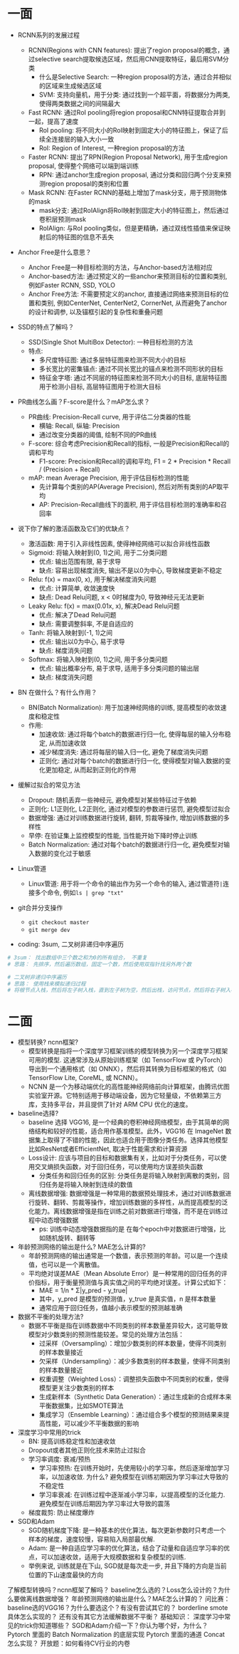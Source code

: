 # 一面
- RCNN系列的发展过程
  - RCNN(Regions with CNN features): 提出了region proposal的概念，通过selective search提取候选区域，然后用CNN提取特征，最后用SVM分类
    - 什么是Selective Search: 一种region proposal的方法，通过合并相似的区域来生成候选区域
    - SVM: 支持向量机，用于分类: 通过找到一个超平面，将数据分为两类, 使得两类数据之间的间隔最大
  - Fast RCNN: 通过RoI pooling将region proposal和CNN特征提取合并到一起，提高了速度
    - RoI pooling: 将不同大小的RoI映射到固定大小的特征图上，保证了后续全连接层的输入大小一致
    - RoI: Region of Interest, 一种region proposal的方法
  - Faster RCNN: 提出了RPN(Region Proposal Network), 用于生成region proposal, 使得整个网络可以端到端训练
    - RPN: 通过anchor生成region proposal, 通过分类和回归两个分支来预测region proposal的类别和位置
  - Mask RCNN: 在Faster RCNN的基础上增加了mask分支，用于预测物体的mask
    - mask分支: 通过RoIAlign将RoI映射到固定大小的特征图上，然后通过卷积层预测mask
    - RoIAlign: 与RoI pooling类似，但是更精确，通过双线性插值来保证映射后的特征图的信息不丢失

- Anchor Free是什么意思？
  - Anchor Free是一种目标检测的方法，与Anchor-based方法相对应
  - Anchor-based方法: 通过预定义的一些anchor来预测目标的位置和类别, 例如Faster RCNN, SSD, YOLO
  - Anchor Free方法: 不需要预定义的anchor, 直接通过网络来预测目标的位置和类别, 例如CenterNet, CenterNet2, CornerNet, 从而避免了anchor的设计和调参, 以及锚框引起的复杂性和重叠问题
- SSD的特点了解吗？
  - SSD(Single Shot MultiBox Detector): 一种目标检测的方法
  - 特点:
    - 多尺度特征图: 通过多层特征图来检测不同大小的目标
    - 多长宽比的密集锚点: 通过不同长宽比的锚点来检测不同形状的目标
    - 特征金字塔: 通过不同层的特征图来检测不同大小的目标, 底层特征图用于检测小目标, 高层特征图用于检测大目标
- PR曲线怎么画？F-score是什么？mAP怎么求？
  - PR曲线: Precision-Recall curve, 用于评估二分类器的性能
    - 横轴: Recall, 纵轴: Precision
    - 通过改变分类器的阈值, 绘制不同的PR曲线
  - F-score: 综合考虑Precision和Recall的指标, 一般是Precision和Recall的调和平均
    - F1-score: Precision和Recall的调和平均, F1 = 2 * Precision * Recall / (Precision + Recall)
  - mAP: mean Average Precision, 用于评估目标检测的性能
    - 先计算每个类别的AP(Average Precision), 然后对所有类别的AP取平均
    - AP: Precision-Recall曲线下的面积, 用于评估目标检测的准确率和召回率
- 说下你了解的激活函数及它们的优缺点？
  - 激活函数: 用于引入非线性因素, 使得神经网络可以拟合非线性函数
  - Sigmoid: 将输入映射到(0, 1)之间, 用于二分类问题
    - 优点: 输出范围有限, 易于求导
    - 缺点: 容易出现梯度消失, 输出不是以0为中心, 导致梯度更新不稳定
  - Relu: f(x) = max(0, x), 用于解决梯度消失问题
    - 优点: 计算简单, 收敛速度快
    - 缺点: Dead Relu问题, x < 0时梯度为0, 导致神经元无法更新
  - Leaky Relu: f(x) = max(0.01x, x), 解决Dead Relu问题
    - 优点: 解决了Dead Relu问题
    - 缺点: 需要调整斜率, 不是自适应的
  - Tanh: 将输入映射到(-1, 1)之间
    - 优点: 输出以0为中心, 易于求导
    - 缺点: 梯度消失问题
  - Softmax: 将输入映射到(0, 1)之间, 用于多分类问题
    - 优点: 输出概率分布, 易于求导, 适用于多分类问题的输出层
    - 缺点: 梯度消失问题
- BN 在做什么？有什么作用？
  - BN(Batch Normalization): 用于加速神经网络的训练, 提高模型的收敛速度和稳定性
  - 作用:
    - 加速收敛: 通过将每个batch的数据进行归一化, 使得每层的输入分布稳定, 从而加速收敛
    - 减少梯度消失: 通过将每层的输入归一化, 避免了梯度消失问题
    - 正则化: 通过对每个batch的数据进行归一化, 使得模型对输入数据的变化更加稳定, 从而起到正则化的作用
- 缓解过拟合的常见方法
  - Dropout: 随机丢弃一些神经元, 避免模型对某些特征过于依赖
  - 正则化: L1正则化, L2正则化, 通过对模型的参数进行惩罚, 避免模型过拟合
  - 数据增强: 通过对训练数据进行旋转, 翻转, 剪裁等操作, 增加训练数据的多样性
  - 早停: 在验证集上监控模型的性能, 当性能开始下降时停止训练
  - Batch Normalization: 通过对每个batch的数据进行归一化, 避免模型对输入数据的变化过于敏感
- Linux管道
  - Linux管道: 用于将一个命令的输出作为另一个命令的输入, 通过管道符`|`连接多个命令, 例如`ls | grep "txt"`
- git合并分支操作
  - `git checkout master`
  - `git merge dev`
- coding: 3sum, 二叉树非递归中序遍历

```python
# 3sum： 找出数组中三个数之和为0的所有组合， 不重复
# 思路： 先排序，然后遍历数组，固定一个数，然后使用双指针找另外两个数
```

```python
# 二叉树非递归中序遍历
# 思路： 使用栈来模拟递归过程
# 将根节点入栈，然后将左子树入栈，直到左子树为空，然后出栈，访问节点，然后将右子树入栈，重复上述过程
```


# 二面

- 模型转换? ncnn框架?
  - 模型转换是指将一个深度学习框架训练的模型转换为另一个深度学习框架可用的模型. 这通常涉及从原始训练框架（如 TensorFlow 或 PyTorch）导出到一个通用格式（如 ONNX），然后将其转换为目标框架的格式（如 TensorFlow Lite, CoreML, 或 NCNN）。
  - NCNN 是一个为移动端优化的高性能神经网络前向计算框架，由腾讯优图实验室开源。它特别适用于移动端设备，因为它轻量级，不依赖第三方库，支持多平台，并且提供了针对 ARM CPU 优化的速度。
- baseline选择?
  - baseline 选择 VGG16, 是一个经典的卷积神经网络模型，由于其简单的网络结构和较好的性能，适合用作基准模型。此外，VGG16 在 ImageNet 数据集上取得了不错的性能，因此也适合用于图像分类任务。选择其他模型比如ResNet或者EfficientNet, 取决于性能需求和计算资源
  - Loss设计: 应该与项目的目标和数据集有关，比如对于分类任务，可以使用交叉熵损失函数，对于回归任务，可以使用均方误差损失函数
    - 分类任务和回归任务的区别: 分类任务是将输入映射到离散的类别，回归任务是将输入映射到连续的数值
  - 离线数据增强: 数据增强是一种常用的数据预处理技术，通过对训练数据进行旋转、翻转、剪裁等操作，增加训练数据的多样性，从而提高模型的泛化能力。离线数据增强是指在训练之前对数据进行增强，而不是在训练过程中动态增强数据
    - ps: 训练中动态增强数据指的是 在每个epoch中对数据进行增强，比如随机旋转、翻转等
- 年龄预测网络的输出是什么? MAE怎么计算的?
  - 年龄预测网络的输出通常是一个数值，表示预测的年龄。可以是一个连续值，也可以是一个离散值。
  - 平均绝对误差MAE（Mean Absolute Error）是一种常用的回归任务的评价指标，用于衡量预测值与真实值之间的平均绝对误差。计算公式如下：
    - MAE = 1/n * Σ|y_pred - y_true|
    - 其中，y_pred 是模型的预测值，y_true 是真实值，n 是样本数量
    - 通常应用于回归任务，值越小表示模型的预测越准确
- 数据不平衡的处理方法?
  - 数据不平衡是指在训练数据中不同类别的样本数量差异较大，这可能导致模型对少数类别的预测性能较差。常见的处理方法包括：
    - 过采样（Oversampling）：增加少数类别的样本数量，使得不同类别的样本数量接近
    - 欠采样（Undersampling）：减少多数类别的样本数量，使得不同类别的样本数量接近
    - 权重调整（Weighted Loss）：调整损失函数中不同类别的权重，使得模型更关注少数类别的样本
    - 生成新样本（Synthetic Data Generation）：通过生成新的合成样本来平衡数据集，比如SMOTE算法
    - 集成学习（Ensemble Learning）：通过组合多个模型的预测结果来提高性能，可以减少不平衡数据的影响
- 深度学习中常用的trick
  - BN: 提高训练稳定性和加速收敛
  - Dropout或者其他正则化技术来防止过拟合
  - 学习率调度: 衰减/预热
    - 学习率预热: 在训练开始时，先使用较小的学习率，然后逐渐增加学习率，以加速收敛. 为什么? 避免模型在训练初期因为学习率过大导致的不稳定性
    - 学习率衰减: 在训练过程中逐渐减小学习率，以提高模型的泛化能力. 避免模型在训练后期因为学习率过大导致的震荡
  - 梯度裁剪: 防止梯度爆炸
- SGD和Adam
  - SGD随机梯度下降: 是一种基本的优化算法，每次更新参数时只考虑一个样本的梯度，速度较慢，容易陷入局部最优解.
  - Adam: 是一种自适应学习率的优化算法，结合了动量和自适应学习率的优点，可以加速收敛，适用于大规模数据和复杂模型的训练.
  - 举例来说, 训练就是在下山, SGD就是每次走一步, 并且下降的方向是当前位置的下山速度最快的方向

了解模型转换吗？ncnn框架了解吗？
baseline怎么选的？Loss怎么设计的？为什么要做离线数据增强？
年龄预测网络的输出是什么？MAE怎么计算的？
问比赛：
baseline选的VGG16？为什么要选这个？有没有尝试其它的？
borderline smote具体怎么实现的？
还有没有其它方法缓解数据不平衡？
基础知识：
深度学习中常见的trick你知道哪些？
SGD和Adam介绍一下？你认为哪个好，为什么？
Pytorch 里面的 Batch Normalization 的底层实现
Pytorch 里面的通道 Concat 怎么实现？
开放题：如何看待CV行业的内卷